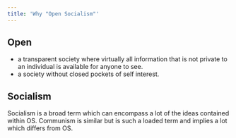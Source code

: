 ```yaml
---
title: 'Why "Open Socialism"'
---
```


## Open

* a transparent society where virtually all information that is not private to an individual is available for anyone to see.
* a society without closed pockets of self interest.

## Socialism

Socialism is a broad term which can encompass a lot of the ideas contained within OS. Communism is similar but is such a loaded term and implies a lot which differs from OS.
